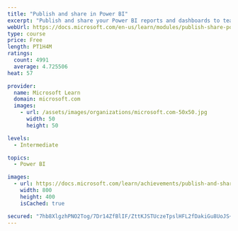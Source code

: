 ```yaml
---
title: "Publish and share in Power BI"
excerpt: "Publish and share your Power BI reports and dashboards to teammates in your organization or to everyone on the web."
webUrl: https://docs.microsoft.com/en-us/learn/modules/publish-share-power-bi/
type: course
price: Free
length: PT1H4M
ratings:
  count: 4991
  average: 4.725506
heat: 57

provider:
  name: Microsoft Learn
  domain: microsoft.com
  images:
    - url: /assets/images/organizations/microsoft.com-50x50.jpg
      width: 50
      height: 50

levels:
  - Intermediate

topics:
  - Power BI

images:
  - url: https://docs.microsoft.com/learn/achievements/publish-and-share-with-power-bi-desktop-social.png
    width: 800
    height: 400
    isCached: true

secured: "7hb8XlgzhPNO2Tog/7Dr14ZfBlIF/ZttKJSTUczeTpslHFL2fDakiGu8UoJS+2A/UifVMD0e5QcKz0Ezee85b7m6yUygHJ8c6LMy5WZ6SNpoDfzFqcQfQJCSPkjV3uOrL2Ka21QD//VqnV4qZ+0CKlsAOX+GaR6tXkFHaJSqTT4xcqSkdvBVMn3PisFegJg8flJFPseR17LR21DfN6FUw5SABLNXsNIGlMW3LtDiPfRhqV9FdJvQfJo4hgpE92+nma1MX6utjw7Zh5R214Lxc+wRRt6fUlhh4NQFlrgJ65KE3caf3D4sGtQ+o9HRQj+SSzw1rKCtplHDq45OSD4FKgJLD3EvV9Gf+uawRia7Lx2EGJEYbiy/Yrxht5KnjMdkYbSFjk4moVKE2MZhjx//Vgync9qJuBjsBSjm3WcL7dg=;Ng8CJ8F0fG+gW1uGzIjFgA=="
---
```


